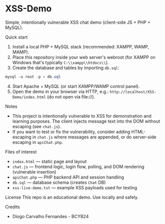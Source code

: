 # XSS-Demo

Simple, intentionally vulnerable XSS chat demo (client-side JS + PHP + MySQL).

Quick start

1. Install a local PHP + MySQL stack (recommended: XAMPP, WAMP, MAMP).
2. Place this repository inside your web server's webroot (for XAMPP on Windows that's typically `C:\\xampp\\htdocs\\`).
3. Create the database and tables by importing `db.sql`:

```powershell
mysql -u root -p < db.sql
```

4. Start Apache + MySQL (or start XAMPP/WAMP control panel).
5. Open the demo in your browser via HTTP, e.g.: `http://localhost/XSS-Demo/index.html` (do not open via file://).

Notes
- This project is intentionally vulnerable to XSS for demonstration and learning purposes. The client injects message text into the DOM without escaping (see `chat.js`).
- If you want to test or fix the vulnerability, consider adding HTML-escaping in `chat.js` where messages are appended, or do server-side escaping in `apiChat.php`.

Files of interest
- `index.html` — static page and layout
- `chat.js` — frontend logic, login flow, polling, and DOM rendering (vulnerable insertion)
- `apiChat.php` — PHP backend API and session handling
- `db.sql` — database schema (creates `Chat` DB)
- `xss-live-demo.txt` — example XSS payloads used for testing

License
This repo is an educational demo. Use locally and safely.

Credits
- Diogo Carvalho Fernandes - BCYB24

